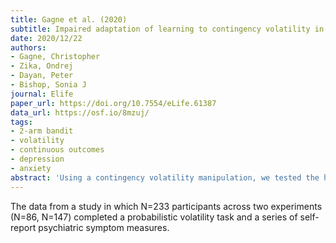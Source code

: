 ```yaml
---
title: Gagne et al. (2020)
subtitle: Impaired adaptation of learning to contingency volatility in internalizing psychopathology
date: 2020/12/22
authors:
- Gagne, Christopher
- Zika, Ondrej
- Dayan, Peter
- Bishop, Sonia J
journal: Elife
paper_url: https://doi.org/10.7554/eLife.61387
data_url: https://osf.io/8mzuj/
tags:
- 2-arm bandit
- volatility
- continuous outcomes
- depression
- anxiety
abstract: 'Using a contingency volatility manipulation, we tested the hypothesis that difficulty adapting probabilistic decision-making to second-order uncertainty might reflect a core deficit that cuts across anxiety and depression and holds regardless of whether outcomes are aversive or involve reward gain or loss. We used bifactor modeling of internalizing symptoms to separate symptom variance common to both anxiety and depression from that unique to each. Across two experiments, we modeled performance on a probabilistic decision-making under volatility task using a hierarchical Bayesian framework. Elevated scores on the common internalizing factor, with high loadings across anxiety and depression items, were linked to impoverished adjustment of learning to volatility regardless of whether outcomes involved reward gain, electrical stimulation, or reward loss. In particular, high common factor scores were linked to dampened learning following better-than-expected outcomes in volatile environments. No such relationships were observed for anxiety- or depression-specific symptom factors.'
---
```


The data from a study in which N=233 participants across two experiments (N=86, N=147) completed a probabilistic volatility task and a series of self-report psychiatric symptom measures.
